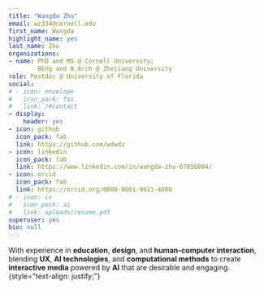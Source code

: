 ```yaml
---
title: "Wangda Zhu"
email: wz334@cornell.edu
first_name: Wangda
highlight_name: yes
last_name: Zhu
organizations: 
- name: PhD and MS @ Cornell University;      
        BEng and B.Arch @ Zhejiang University
role: Postdoc @ University of Florida
social:
# - icon: envelope
#   icon_pack: fas
#   link: /#contact
- display:
    header: yes
- icon: github
  icon_pack: fab
  link: https://github.com/wdwdz
- icon: linkedin
  icon_pack: fab
  link: https://www.linkedin.com/in/wangda-zhu-6705b084/
- icon: orcid
  icon_pack: fab
  link: https://orcid.org/0000-0001-9611-4800
# - icon: cv
#   icon_pack: ai
#   link: uploads/resume.pdf
superuser: yes
bio: null
---
```

With experience in **education**, **design**, and **human-computer interaction**, blending **UX**, **AI technologies**, and **computational methods** to create **interactive media** powered by **AI** that are desirable and engaging. 
{style="text-align: justify;"}

